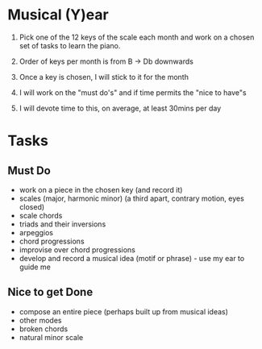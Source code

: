 # Musical (Y)ear

1) Pick one of the 12 keys of the scale each month and work on a chosen set of tasks to learn the piano.

2) Order of keys per month is from B -> Db downwards

3) Once a key is chosen, I will stick to it for the month

4) I will work on the "must do's" and if time permits the "nice to have"s

5) I will devote time to this, on average, at least 30mins per day

# Tasks

## Must Do
* work on a piece in the chosen key (and record it)
* scales (major, harmonic minor) (a third apart, contrary motion, eyes closed)
* scale chords
* triads and their inversions
* arpeggios
* chord progressions
* improvise over chord progressions
* develop and record a musical idea (motif or phrase) - use my ear to guide me

## Nice to get Done
* compose an entire piece (perhaps built up from musical ideas)
* other modes
* broken chords
* natural minor scale




